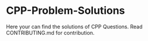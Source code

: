 # CPP-Problem-Solutions

Here your can find the solutions of CPP Questions.
Read CONTRIBUTING.md for contribution.
